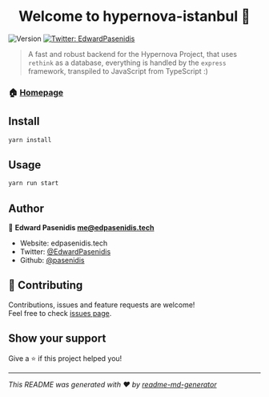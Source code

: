 <h1 align="center">Welcome to hypernova-istanbul 👋</h1>
<p>
  <img alt="Version" src="https://img.shields.io/badge/version-1.0.0-blue.svg?cacheSeconds=2592000" />
  <a href="https://twitter.com/EdwardPasenidis" target="_blank">
    <img alt="Twitter: EdwardPasenidis" src="https://img.shields.io/twitter/follow/EdwardPasenidis.svg?style=social" />
  </a>
</p>

> A fast and robust backend for the Hypernova Project, that uses `rethink` as a database, everything is handled by the `express` framework, transpiled to JavaScript from TypeScript :)

### 🏠 [Homepage](https://hypernova.gq)

## Install

```sh
yarn install
```

## Usage

```sh
yarn run start
```

## Author

👤 **Edward Pasenidis <me@edpasenidis.tech>**

* Website: edpasenidis.tech
* Twitter: [@EdwardPasenidis](https://twitter.com/EdwardPasenidis)
* Github: [@pasenidis](https://github.com/pasenidis)

## 🤝 Contributing

Contributions, issues and feature requests are welcome!<br />Feel free to check [issues page](https://github.com/HypernovaProject/issues). 

## Show your support

Give a ⭐️ if this project helped you!

***
_This README was generated with ❤️ by [readme-md-generator](https://github.com/kefranabg/readme-md-generator)_
